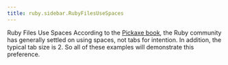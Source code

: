 ```yaml
---
title: ruby.sidebar.RubyFilesUseSpaces
---
```

<span class="sidebar_title"> Ruby Files Use Spaces</span>
According to the [Pickaxe book](http://www.pragprog.com/titles/ruby/programming-ruby), the Ruby community has generally settled on using spaces, not tabs for intention. In addition, the typical tab size is 2. So all of these examples will demonstrate this preference.
 
